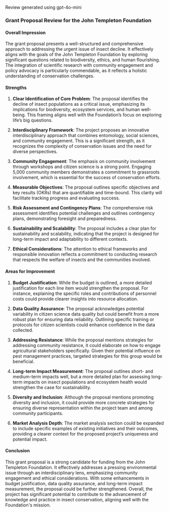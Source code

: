 Review generated using gpt-4o-mini

### Grant Proposal Review for the John Templeton Foundation

#### Overall Impression
The grant proposal presents a well-structured and comprehensive approach to addressing the urgent issue of insect decline. It effectively aligns with the goals of the John Templeton Foundation by exploring significant questions related to biodiversity, ethics, and human flourishing. The integration of scientific research with community engagement and policy advocacy is particularly commendable, as it reflects a holistic understanding of conservation challenges.

#### Strengths

1. **Clear Identification of Core Problem**: The proposal identifies the decline of insect populations as a critical issue, emphasizing its implications for biodiversity, ecosystem services, and human well-being. This framing aligns well with the Foundation’s focus on exploring life’s big questions.

2. **Interdisciplinary Framework**: The project proposes an innovative interdisciplinary approach that combines entomology, social sciences, and community engagement. This is a significant strength, as it recognizes the complexity of conservation issues and the need for diverse perspectives.

3. **Community Engagement**: The emphasis on community involvement through workshops and citizen science is a strong point. Engaging 5,000 community members demonstrates a commitment to grassroots involvement, which is essential for the success of conservation efforts.

4. **Measurable Objectives**: The proposal outlines specific objectives and key results (OKRs) that are quantifiable and time-bound. This clarity will facilitate tracking progress and evaluating success.

5. **Risk Assessment and Contingency Plans**: The comprehensive risk assessment identifies potential challenges and outlines contingency plans, demonstrating foresight and preparedness.

6. **Sustainability and Scalability**: The proposal includes a clear plan for sustainability and scalability, indicating that the project is designed for long-term impact and adaptability to different contexts.

7. **Ethical Considerations**: The attention to ethical frameworks and responsible innovation reflects a commitment to conducting research that respects the welfare of insects and the communities involved.

#### Areas for Improvement

1. **Budget Justification**: While the budget is outlined, a more detailed justification for each line item would strengthen the proposal. For instance, explaining the specific roles and contributions of personnel costs could provide clearer insights into resource allocation.

2. **Data Quality Assurance**: The proposal acknowledges potential variability in citizen science data quality but could benefit from a more robust plan for ensuring data reliability. Outlining specific training or protocols for citizen scientists could enhance confidence in the data collected.

3. **Addressing Resistance**: While the proposal mentions strategies for addressing community resistance, it could elaborate on how to engage agricultural stakeholders specifically. Given their potential influence on pest management practices, targeted strategies for this group would be beneficial.

4. **Long-term Impact Measurement**: The proposal outlines short- and medium-term impacts well, but a more detailed plan for assessing long-term impacts on insect populations and ecosystem health would strengthen the case for sustainability.

5. **Diversity and Inclusion**: Although the proposal mentions promoting diversity and inclusion, it could provide more concrete strategies for ensuring diverse representation within the project team and among community participants.

6. **Market Analysis Depth**: The market analysis section could be expanded to include specific examples of existing initiatives and their outcomes, providing a clearer context for the proposed project’s uniqueness and potential impact.

#### Conclusion
This grant proposal is a strong candidate for funding from the John Templeton Foundation. It effectively addresses a pressing environmental issue through an interdisciplinary lens, emphasizing community engagement and ethical considerations. With some enhancements in budget justification, data quality assurance, and long-term impact measurement, the proposal could be further strengthened. Overall, the project has significant potential to contribute to the advancement of knowledge and practice in insect conservation, aligning well with the Foundation's mission.